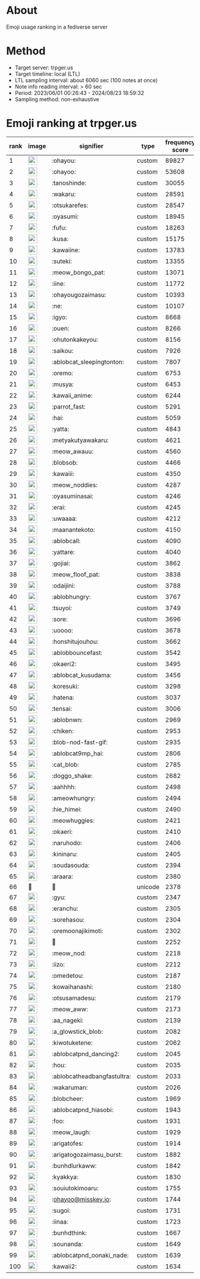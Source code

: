 # About
Emoji usage ranking in a fediverse server

# Method
- Target server: trpger.us
- Target timeline: local (LTL)
- LTL sampling interval: about 6060 sec (100 notes at once)
- Note info reading interval: > 60 sec
- Period: 2023/06/01 00:26:43 - 2024/08/23 18:59:32 
- Sampling method: non-exhaustive

# Emoji ranking at trpger.us

|rank|image|signifier|type|frequency score|
|----|----|----|----|----|
|1|<img height="24" src="https://trpger.us/emoji/ohayou.webp">|:ohayou:|custom|89827|
|2|<img height="24" src="https://trpger.us/emoji/ohayoo.webp">|:ohayoo:|custom|53608|
|3|<img height="24" src="https://trpger.us/emoji/tanoshinde.webp">|:tanoshinde:|custom|30055|
|4|<img height="24" src="https://trpger.us/emoji/wakaru.webp">|:wakaru:|custom|28591|
|5|<img height="24" src="https://trpger.us/emoji/otsukarefes.webp">|:otsukarefes:|custom|28547|
|6|<img height="24" src="https://trpger.us/emoji/oyasumi.webp">|:oyasumi:|custom|18945|
|7|<img height="24" src="https://trpger.us/emoji/fufu.webp">|:fufu:|custom|18263|
|8|<img height="24" src="https://trpger.us/emoji/kusa.webp">|:kusa:|custom|15175|
|9|<img height="24" src="https://trpger.us/emoji/kawaiine.webp">|:kawaiine:|custom|13783|
|10|<img height="24" src="https://trpger.us/emoji/suteki.webp">|:suteki:|custom|13355|
|11|<img height="24" src="https://trpger.us/emoji/meow_bongo_pat.webp">|:meow_bongo_pat:|custom|13071|
|12|<img height="24" src="https://trpger.us/emoji/iine.webp">|:iine:|custom|11772|
|13|<img height="24" src="https://trpger.us/emoji/ohayougozaimasu.webp">|:ohayougozaimasu:|custom|10393|
|14|<img height="24" src="https://trpger.us/emoji/ne.webp">|:ne:|custom|10107|
|15|<img height="24" src="https://trpger.us/emoji/igyo.webp">|:igyo:|custom|8668|
|16|<img height="24" src="https://trpger.us/emoji/ouen.webp">|:ouen:|custom|8266|
|17|<img height="24" src="https://trpger.us/emoji/ohutonkakeyou.webp">|:ohutonkakeyou:|custom|8156|
|18|<img height="24" src="https://trpger.us/emoji/saikou.webp">|:saikou:|custom|7926|
|19|<img height="24" src="https://trpger.us/emoji/ablobcat_sleepingtonton.webp">|:ablobcat_sleepingtonton:|custom|7807|
|20|<img height="24" src="https://trpger.us/emoji/oremo.webp">|:oremo:|custom|6753|
|21|<img height="24" src="https://trpger.us/emoji/musya.webp">|:musya:|custom|6453|
|22|<img height="24" src="https://trpger.us/emoji/kawaii_anime.webp">|:kawaii_anime:|custom|6244|
|23|<img height="24" src="https://trpger.us/emoji/parrot_fast.webp">|:parrot_fast:|custom|5291|
|24|<img height="24" src="https://trpger.us/emoji/hai.webp">|:hai:|custom|5059|
|25|<img height="24" src="https://trpger.us/emoji/yatta.webp">|:yatta:|custom|4843|
|26|<img height="24" src="https://trpger.us/emoji/metyakutyawakaru.webp">|:metyakutyawakaru:|custom|4621|
|27|<img height="24" src="https://trpger.us/emoji/meow_awauu.webp">|:meow_awauu:|custom|4560|
|28|<img height="24" src="https://trpger.us/emoji/blobsob.webp">|:blobsob:|custom|4466|
|29|<img height="24" src="https://trpger.us/emoji/kawaiii.webp">|:kawaiii:|custom|4350|
|30|<img height="24" src="https://trpger.us/emoji/meow_noddies.webp">|:meow_noddies:|custom|4287|
|31|<img height="24" src="https://trpger.us/emoji/oyasuminasai.webp">|:oyasuminasai:|custom|4246|
|32|<img height="24" src="https://trpger.us/emoji/erai.webp">|:erai:|custom|4245|
|33|<img height="24" src="https://trpger.us/emoji/uwaaaa.webp">|:uwaaaa:|custom|4212|
|34|<img height="24" src="https://trpger.us/emoji/maanantekoto.webp">|:maanantekoto:|custom|4150|
|35|<img height="24" src="https://trpger.us/emoji/ablobcall.webp">|:ablobcall:|custom|4090|
|36|<img height="24" src="https://trpger.us/emoji/yattare.webp">|:yattare:|custom|4040|
|37|<img height="24" src="https://trpger.us/emoji/gojiai.webp">|:gojiai:|custom|3862|
|38|<img height="24" src="https://trpger.us/emoji/meow_floof_pat.webp">|:meow_floof_pat:|custom|3838|
|39|<img height="24" src="https://trpger.us/emoji/odaijini.webp">|:odaijini:|custom|3788|
|40|<img height="24" src="https://trpger.us/emoji/ablobhungry.webp">|:ablobhungry:|custom|3767|
|41|<img height="24" src="https://trpger.us/emoji/tsuyoi.webp">|:tsuyoi:|custom|3749|
|42|<img height="24" src="https://trpger.us/emoji/sore.webp">|:sore:|custom|3696|
|43|<img height="24" src="https://trpger.us/emoji/uoooo.webp">|:uoooo:|custom|3678|
|44|<img height="24" src="https://trpger.us/emoji/honshitujouhou.webp">|:honshitujouhou:|custom|3662|
|45|<img height="24" src="https://trpger.us/emoji/ablobbouncefast.webp">|:ablobbouncefast:|custom|3542|
|46|<img height="24" src="https://trpger.us/emoji/okaeri2.webp">|:okaeri2:|custom|3495|
|47|<img height="24" src="https://trpger.us/emoji/ablobcat_kusudama.webp">|:ablobcat_kusudama:|custom|3456|
|48|<img height="24" src="https://trpger.us/emoji/koresuki.webp">|:koresuki:|custom|3298|
|49|<img height="24" src="https://trpger.us/emoji/hatena.webp">|:hatena:|custom|3037|
|50|<img height="24" src="https://trpger.us/emoji/tensai.webp">|:tensai:|custom|3006|
|51|<img height="24" src="https://trpger.us/emoji/ablobnwn.webp">|:ablobnwn:|custom|2969|
|52|<img height="24" src="https://trpger.us/emoji/chiken.webp">|:chiken:|custom|2953|
|53|<img height="24" src="https://trpger.us/emoji/blob-nod-fast-gif.webp">|:blob-nod-fast-gif:|custom|2935|
|54|<img height="24" src="https://trpger.us/emoji/ablobcat9mp_hai.webp">|:ablobcat9mp_hai:|custom|2806|
|55|<img height="24" src="https://trpger.us/emoji/cat_blob.webp">|:cat_blob:|custom|2785|
|56|<img height="24" src="https://trpger.us/emoji/doggo_shake.webp">|:doggo_shake:|custom|2682|
|57|<img height="24" src="https://trpger.us/emoji/aahhhh.webp">|:aahhhh:|custom|2498|
|58|<img height="24" src="https://trpger.us/emoji/ameowhungry.webp">|:ameowhungry:|custom|2494|
|59|<img height="24" src="https://trpger.us/emoji/hie_himei.webp">|:hie_himei:|custom|2490|
|60|<img height="24" src="https://trpger.us/emoji/meowhuggies.webp">|:meowhuggies:|custom|2421|
|61|<img height="24" src="https://trpger.us/emoji/okaeri.webp">|:okaeri:|custom|2410|
|62|<img height="24" src="https://trpger.us/emoji/naruhodo.webp">|:naruhodo:|custom|2406|
|63|<img height="24" src="https://trpger.us/emoji/kininaru.webp">|:kininaru:|custom|2405|
|64|<img height="24" src="https://trpger.us/emoji/soudasouda.webp">|:soudasouda:|custom|2394|
|65|<img height="24" src="https://trpger.us/emoji/araara.webp">|:araara:|custom|2380|
|66|🍮|🍮|unicode|2378|
|67|<img height="24" src="https://trpger.us/emoji/gyu.webp">|:gyu:|custom|2347|
|68|<img height="24" src="https://trpger.us/emoji/eranchu.webp">|:eranchu:|custom|2305|
|69|<img height="24" src="https://trpger.us/emoji/sorehasou.webp">|:sorehasou:|custom|2304|
|70|<img height="24" src="https://trpger.us/emoji/oremoonajikimoti.webp">|:oremoonajikimoti:|custom|2302|
|71|<img height="24" src="https://trpger.us/emoji/birthday.webp">|:birthday:|custom|2252|
|72|<img height="24" src="https://trpger.us/emoji/meow_nod.webp">|:meow_nod:|custom|2218|
|73|<img height="24" src="https://trpger.us/emoji/iizo.webp">|:iizo:|custom|2212|
|74|<img height="24" src="https://trpger.us/emoji/omedetou.webp">|:omedetou:|custom|2187|
|75|<img height="24" src="https://trpger.us/emoji/kowaihanashi.webp">|:kowaihanashi:|custom|2180|
|76|<img height="24" src="https://trpger.us/emoji/otsusamadesu.webp">|:otsusamadesu:|custom|2179|
|77|<img height="24" src="https://trpger.us/emoji/meow_aww.webp">|:meow_aww:|custom|2173|
|78|<img height="24" src="https://trpger.us/emoji/aa_nageki.webp">|:aa_nageki:|custom|2139|
|79|<img height="24" src="https://trpger.us/emoji/a_glowstick_blob.webp">|:a_glowstick_blob:|custom|2082|
|80|<img height="24" src="https://trpger.us/emoji/kiwotuketene.webp">|:kiwotuketene:|custom|2062|
|81|<img height="24" src="https://trpger.us/emoji/ablobcatpnd_dancing2.webp">|:ablobcatpnd_dancing2:|custom|2045|
|82|<img height="24" src="https://trpger.us/emoji/hou.webp">|:hou:|custom|2035|
|83|<img height="24" src="https://trpger.us/emoji/ablobcatheadbangfastultra.webp">|:ablobcatheadbangfastultra:|custom|2033|
|84|<img height="24" src="https://trpger.us/emoji/wakaruman.webp">|:wakaruman:|custom|2026|
|85|<img height="24" src="https://trpger.us/emoji/blobcheer.webp">|:blobcheer:|custom|1969|
|86|<img height="24" src="https://trpger.us/emoji/ablobcatpnd_hiasobi.webp">|:ablobcatpnd_hiasobi:|custom|1943|
|87|<img height="24" src="https://trpger.us/emoji/foo.webp">|:foo:|custom|1931|
|88|<img height="24" src="https://trpger.us/emoji/meow_laugh.webp">|:meow_laugh:|custom|1929|
|89|<img height="24" src="https://trpger.us/emoji/arigatofes.webp">|:arigatofes:|custom|1914|
|90|<img height="24" src="https://trpger.us/emoji/arigatogozaimasu_burst.webp">|:arigatogozaimasu_burst:|custom|1882|
|91|<img height="24" src="https://trpger.us/emoji/bunhdlurkaww.webp">|:bunhdlurkaww:|custom|1842|
|92|<img height="24" src="https://trpger.us/emoji/kyakkya.webp">|:kyakkya:|custom|1830|
|93|<img height="24" src="https://trpger.us/emoji/souiutokimoaru.webp">|:souiutokimoaru:|custom|1755|
|94|<img height="24" src="https://trpger.us/emoji/ohayoo.webp">|:ohayoo@misskey.io:|custom|1744|
|95|<img height="24" src="https://trpger.us/emoji/sugoi.webp">|:sugoi:|custom|1731|
|96|<img height="24" src="https://trpger.us/emoji/iinaa.webp">|:iinaa:|custom|1723|
|97|<img height="24" src="https://trpger.us/emoji/bunhdthink.webp">|:bunhdthink:|custom|1667|
|98|<img height="24" src="https://trpger.us/emoji/sounanda.webp">|:sounanda:|custom|1649|
|99|<img height="24" src="https://trpger.us/emoji/ablobcatpnd_oonaki_nade.webp">|:ablobcatpnd_oonaki_nade:|custom|1639|
|100|<img height="24" src="https://trpger.us/emoji/kawaii2.webp">|:kawaii2:|custom|1634|
